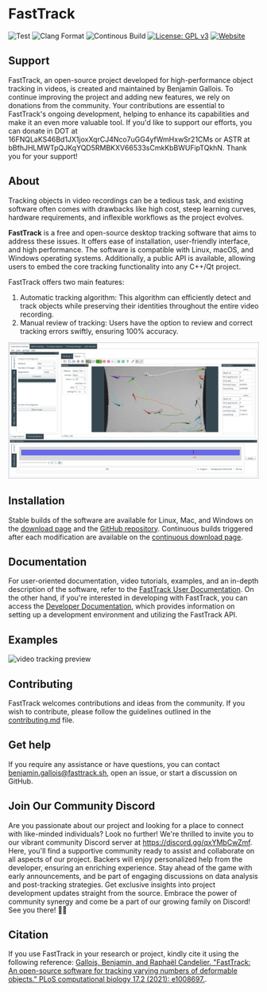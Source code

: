 # FastTrack

 ![Test](https://github.com/bgallois/FastTrack/workflows/FastTrack_testing/badge.svg) ![Clang Format](https://github.com/bgallois/FastTrack/workflows/Clang%20Format/badge.svg) ![Continous Build](https://github.com/bgallois/FastTrack/workflows/FastTrack_build/badge.svg) [![License: GPL v3](https://img.shields.io/badge/License-GPLv3-blue.svg)](https://www.gnu.org/licenses/gpl-3.0) [![Website](https://img.shields.io/website?style=plastic&url=https%3A%2F%2Fwww.fasttrack.sh%2F)](http://www.fasttrack.sh)

## Support

FastTrack, an open-source project developed for high-performance object tracking in videos, is created and maintained by Benjamin Gallois. To continue improving the project and adding new features, we rely on donations from the community. Your contributions are essential to FastTrack's ongoing development, helping to enhance its capabilities and make it an even more valuable tool. If you'd like to support our efforts, you can donate in DOT at 16FNQLaKS46Bd1JX1joxXqrCJ4Nco7uGG4yfWmHxwSr21CMs or ASTR at bBfhJHLMWTpQJKqYQD5RMBKXV66533sCmkKbBWUFipTQkhN. Thank you for your support!

## About

Tracking objects in video recordings can be a tedious task, and existing software often comes with drawbacks like high cost, steep learning curves, hardware requirements, and inflexible workflows as the project evolves.

**FastTrack** is a free and open-source desktop tracking software that aims to address these issues. It offers ease of installation, user-friendly interface, and high performance. The software is compatible with Linux, macOS, and Windows operating systems. Additionally, a public API is available, allowing users to embed the core tracking functionality into any C++/Qt project.

FastTrack offers two main features:
1. Automatic tracking algorithm: This algorithm can efficiently detect and track objects while preserving their identities throughout the entire video recording.
2. Manual review of tracking: Users have the option to review and correct tracking errors swiftly, ensuring 100% accuracy.

[![sofware preview](docs/user/assets/readme.png)](https://youtu.be/4Dz3uvrRJyc)

## Installation

Stable builds of the software are available for Linux, Mac, and Windows on the [download page](https://www.fasttrack.sh/docs/installation/) and the [GitHub repository](https://github.com/FastTrackOrg/FastTrack/releases). Continuous builds triggered after each modification are available on the [continuous download page](https://www.fasttrack.sh/download/Continuous/).

## Documentation

For user-oriented documentation, video tutorials, examples, and an in-depth description of the software, refer to the [FastTrack User Documentation](https://www.fasttrack.sh/docs/intro). On the other hand, if you're interested in developing with FastTrack, you can access the [Developer Documentation](https://www.fasttrack.sh/API/index.html), which provides information on setting up a development environment and utilizing the FastTrack API.

## Examples

![video tracking preview](docs/user/assets/example.gif)

## Contributing

FastTrack welcomes contributions and ideas from the community. If you wish to contribute, please follow the guidelines outlined in the [contributing.md](contributing.md) file.

## Get help

If you require any assistance or have questions, you can contact benjamin.gallois@fasttrack.sh, open an issue, or start a discussion on GitHub.

## Join Our Community Discord

Are you passionate about our project and looking for a place to connect with like-minded individuals? Look no further! We're thrilled to invite you to our vibrant community Discord server at https://discord.gg/qxYMbCwZmf. Here, you'll find a supportive community ready to assist and collaborate on all aspects of our project. Backers will enjoy personalized help from the developer, ensuring an enriching experience. Stay ahead of the game with early announcements, and be part of engaging discussions on data analysis and post-tracking strategies. Get exclusive insights into project development updates straight from the source. Embrace the power of community synergy and come be a part of our growing family on Discord! See you there! 🚀🌟

## Citation

If you use FastTrack in your research or project, kindly cite it using the following reference: [Gallois, Benjamin, and Raphaël Candelier. "FastTrack: An open-source software for tracking varying numbers of deformable objects." PLoS computational biology 17.2 (2021): e1008697.](https://journals.plos.org/ploscompbiol/article?id=10.1371/journal.pcbi.1008697).
